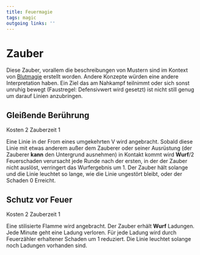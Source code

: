 ```yaml
---
title: Feuermagie  
tags: magic  
outgoing links: ''  
---
```

# Zauber
Diese Zauber, vorallem die beschreibungen von Mustern sind im Kontext von [Blutmagie](bloodmagic) erstellt worden. Andere Konzepte würden eine andere Interpretation haben.
Ein Ziel das am Nahkampf teilnimmt oder sich sonst unruhig bewegt (Faustregel: Defensivwert wird gesetzt) ist nicht still genug um darauf Linien anzubringen.

## Gleißende Berührung
Kosten 2
Zauberzeit 1

Eine Linie in der From eines umgekehrten V wird angebracht. Sobald diese Linie mit etwas anderem außer dem Zauberer oder seiner Ausrüstung (der Zauberer **kann** den Untergrund ausnehmen) in Kontakt kommt wird **Wurf**/2 Feuerschaden verursacht jede Runde nach der ersten, in der der Zauber nicht auslöst, verringert das Wurfergebnis um 1. Der Zauber hält solange und die Linie leuchtet so lange, wie die Linie ungestört bleibt, oder der Schaden 0 Erreicht.

## Schutz vor Feuer
Kosten 2
Zauberzeit 1

Eine stilisierte Flamme wird angebracht. Der Zauber erhält **Wurf** Ladungen. Jede Minute geht eine Ladung verloren. Für jede Ladung wird durch Feuerzähler erhaltener Schaden um 1 reduziert. Die Linie leuchtet solange noch Ladungen vorhanden sind.
